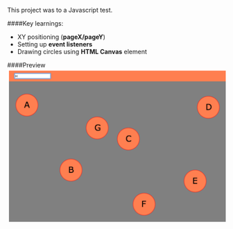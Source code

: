 This project was to a Javascript test. 

####Key learnings:

- XY positioning (**pageX/pageY**)
- Setting up **event listeners**
- Drawing circles using **HTML Canvas** element

####Preview
![yf-test screenshot](https://github.com/maciejk77/yf-test/blob/master/img/screenshot.png)



